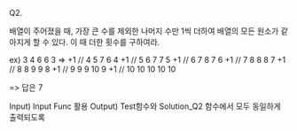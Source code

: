 Q2.

배열이 주어졌을 때, 가장 큰 수를 제외한 나머지 수만 1씩 더하여 배열의 모든 원소가 같아지게 할 수 있다. 이 때 더한 횟수를 구하여라.

ex)
3 4 6 6 3
=>
+1 // 4 5 7 6 4
+1 // 5 6 7 7 5
+1 // 6 7 8 7 6
+1 // 7 8 8 8 7
+1 // 8 8 9 9 8
+1 // 9 9 9 10 9
+1 // 10 10 10 10 10

=> 답은 7

Input) Input Func 활용
Output) Test함수와 Solution_Q2 함수에서 모두 동일하게 출력되도록